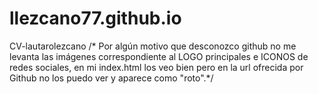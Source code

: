 # llezcano77.github.io
CV-lautarolezcano
/* Por algún motivo que desconozco github no me levanta las imágenes correspondiente al LOGO principales e ICONOS de redes sociales, en mi index.html los veo bien 
pero en la url ofrecida por Github no los puedo ver y aparece como "roto".*/
